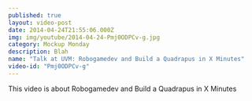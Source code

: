 ```yaml
---
published: true
layout: video-post
date: 2014-04-24T21:55:06.000Z
img: img/youtube/2014-04-24-Pmj0ODPCv-g.jpg
category: Mockup Monday
description: Blah
name: "Talk at UVM: Robogamedev and Build a Quadrapus in X Minutes"
video-id: "Pmj0ODPCv-g"
---
```

This video is about Robogamedev and Build a Quadrapus in X Minutes
